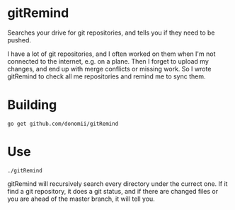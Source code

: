 # gitRemind
Searches your drive for git repositories, and tells you if they need to be pushed.

I have a lot of git repositories, and I often worked on them when I'm not connected to the internet, e.g. on a plane.  Then I forget to upload my changes, and end up with merge conflicts or missing work.  So I wrote gitRemind to check all me repositories and remind me to sync them.

# Building

    go get github.com/donomii/gitRemind

# Use

    ./gitRemind

gitRemind will recursively search every directory under the currect one.  If it find a git repository, it does a git status, and if there are changed files or you are ahead of the master branch, it will tell you.


